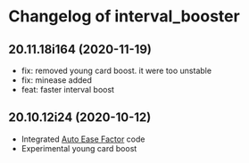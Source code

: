 # Changelog of interval_booster

[comment]: # (DO NOT MODIFY. new changelog goes here)

## 20.11.18i164 (2020-11-19)

- fix: removed young card boost. it were too unstable
- fix: minease added
- feat: faster interval boost

## 20.10.12i24 (2020-10-12)

- Integrated [Auto Ease Factor](https://ankiweb.net/shared/info/1672712021) code
- Experimental young card boost
